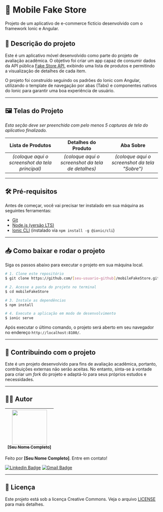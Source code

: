 # 📱 Mobile Fake Store

Projeto de um aplicativo de e-commerce fictício desenvolvido com o framework Ionic e Angular.

## 📖 Descrição do projeto

Este é um aplicativo móvel desenvolvido como parte do projeto de avaliação acadêmica. O objetivo foi criar um app capaz de consumir dados da API pública [Fake Store API](https://fakestoreapi.com/), exibindo uma lista de produtos e permitindo a visualização de detalhes de cada item.

O projeto foi construído seguindo os padrões do Ionic com Angular, utilizando o template de navegação por abas (Tabs) e componentes nativos do Ionic para garantir uma boa experiência de usuário.

---

## 🖼️ Telas do Projeto

*Esta seção deve ser preenchida com pelo menos 5 capturas de tela do aplicativo finalizado.*

| Lista de Produtos | Detalhes do Produto | Aba Sobre |
| :---: | :---: | :---: |
| *(coloque aqui o screenshot da tela principal)* | *(coloque aqui o screenshot da tela de detalhes)* | *(coloque aqui o screenshot da tela "Sobre")* |

---

## 🛠️ Pré-requisitos

Antes de começar, você vai precisar ter instalado em sua máquina as seguintes ferramentas:
*   [Git](https://git-scm.com)
*   [Node.js (versão LTS)](https://nodejs.org/en/)
*   [Ionic CLI](https://ionicframework.com/docs/cli) (instalado via `npm install -g @ionic/cli`)

---

## 📥 Como baixar e rodar o projeto

Siga os passos abaixo para executar o projeto em sua máquina local.

```bash
# 1. Clone este repositório
$ git clone https://github.com/[seu-usuario-github]/mobileFakeStore.git

# 2. Acesse a pasta do projeto no terminal
$ cd mobileFakeStore

# 3. Instale as dependências
$ npm install

# 4. Execute a aplicação em modo de desenvolvimento
$ ionic serve
```
Após executar o último comando, o projeto será aberto em seu navegador no endereço `http://localhost:8100/`.

---

## 🤝 Contribuindo com o projeto

Este é um projeto desenvolvido para fins de avaliação acadêmica, portanto, contribuições externas não serão aceitas. No entanto, sinta-se à vontade para criar um *fork* do projeto e adaptá-lo para seus próprios estudos e necessidades.

---

## 👨‍💻 Autor

| [<img src="https://avatars.githubusercontent.com/[seu-usuario-github]" width=115><br><sub>[Seu Nome Completo]</sub>](https://github.com/[seu-usuario-github]) |
| :---: |

Feito por **[Seu Nome Completo]**. Entre em contato!

[![Linkedin Badge](https://img.shields.io/badge/-LinkedIn-blue?style=for-the-badge&logo=Linkedin&logoColor=white&link=https://www.linkedin.com/in/[seu-usuario-linkedin])](https://www.linkedin.com/in/[seu-usuario-linkedin])
[![Gmail Badge](https://img.shields.io/badge/-Gmail-c14438?style=for-the-badge&logo=Gmail&logoColor=white&link=mailto:[seu-email@gmail.com])](mailto:[seu-email@gmail.com])

---

## 📝 Licença

Este projeto está sob a licença Creative Commons. Veja o arquivo [LICENSE](LICENSE) para mais detalhes.
